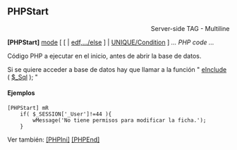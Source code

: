 ## PHPStart

<div align="right">Server-side TAG - Multiline</div>

**[PHPStart]** [mode](tag_param_mode.md) [ [ | [edf,.../else](tag_param_edf_else.md) ] | [UNIQUE/Condition](tag_param_unique.md) ]
*... PHP code ...*

Código PHP a ejecutar en el inicio, antes de abrir la base de datos.

Si se quiere acceder a base de datos hay que llamar a la función  " [eInclude](pf_einclude.md) ( [$_Sql](pv_sql.md) ); "

#### Ejemplos

```
[PHPStart] mR
	if( $_SESSION['_User']!=44 ){
		wMessage('No tiene permisos para modificar la ficha.');
	}
```

Ver también:
	[[PHPIni]](tag_phpini.md)
	[[PHPEnd]](tag_phpend.md)
